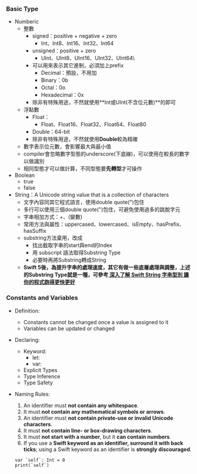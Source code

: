 ### Basic Type
- Numberic
	- 整數
		- signed：positive + negative + zero
			- Int、Int8、Int16、Int32、Int64
		- unsigned：positive + zero
			- UInt、UInt8、UInt16、UInt32、UInt64\
		- 可以用來表示其它進制，必須加上prefix
			- Decimal：預設，不用加
			- Binary：0b
			- Octal：0o
			- Hexadecimal：0x
		- 除非有特殊用途，不然就使用**Int或UInt(不含位元數)**的即可
	- 浮點數
		- Float：
			- Float、Float16、Float32、Float64、Float80
		- Double：64-bit
		- 除非有特殊用途，不然就使用**Double**較為精確
	- 數字表示位元數，會影響最大與最小值
	- compiler會忽略數字型態的underscore(下底線)，可以使用在較長的數字以做識別
	- 相同型態才可以做計算，不同型態要**先轉型**才可操作
- Boolean
	- true
	- false
- String：A Unicode string value that is a collection of characters
	- 文字內容同其它程式語言，使用double quote(")包住
	- 多行可以使用三個double quote(")包住，可避免使用過多的跳脫字元
	- 字串相加方式：+、\(變數) 
	- 常用方法與屬性：uppercased、lowercased、isEmpty、hasPrefix、hasSuffix
	- substring方法棄用，改成
		- 找出截取字串的start與end的Index
		- 用 subscript 語法取得Substring Type
		- 必要時再將Substring轉成String
	- **Swift 5後，為提升字串的處理速度，其它有做一些底層處理與調整，上述的Substring Type就是一種，可參考[ 深入了解 Swift String 字串型別 讓你的程式跑得更快更好](https://www.appcoda.com.tw/swift-string/)**

### Constants and Variables
- Definition:
	- Constants cannot be changed once a value is assigned to it
	- Variables can be updated or changed
- Declaring:
	- Keyword:
		- let:
		- var: 
	- Explicit Types
	- Type Inference
	- Type Safety
- Naming Rules:
	1. An identifier must **not contain any whitespace**.
	2. It must **not contain any mathematical symbols or arrows**.
	3. An identifier must **not contain private-use or invalid Unicode characters**.
	4. It must **not contain line- or box-drawing characters**.
	5. It must **not start with a number**, but it **can contain numbers**.
	6. If you use a **Swift keyword as an identifier, surround it with back ticks**; using a Swift keyword as an identifier is **strongly discouraged**.
	
	```
	var `self`: Int = 0
	print(`self`)
	```
